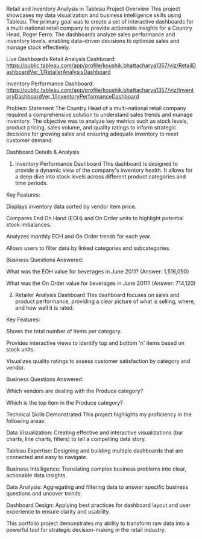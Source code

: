 Retail and Inventory Analysis in Tableau
Project Overview
This project showcases my data visualization and business intelligence skills using Tableau. The primary goal was to create a set of interactive dashboards for a multi-national retail company to provide actionable insights for a Country Head, Roger Ferro. The dashboards analyze sales performance and inventory levels, enabling data-driven decisions to optimize sales and manage stock effectively.

Live Dashboards
Retail Analysis Dashboard: https://public.tableau.com/app/profile/koushik.bhattacharya1357/viz/RetailDashboardVer_1/RetailerAnalysisDashboard

Inventory Performance Dashboard: https://public.tableau.com/app/profile/koushik.bhattacharya1357/viz/InventoryDashboardVer_1/InventoryPerformanceDashboard

Problem Statement
The Country Head of a multi-national retail company required a comprehensive solution to understand sales trends and manage inventory. The objective was to analyze key metrics such as stock levels, product pricing, sales volume, and quality ratings to inform strategic decisions for growing sales and ensuring adequate inventory to meet customer demand.

Dashboard Details & Analysis
1. Inventory Performance Dashboard
This dashboard is designed to provide a dynamic view of the company's inventory health. It allows for a deep dive into stock levels across different product categories and time periods.

Key Features:

Displays inventory data sorted by vendor item price.

Compares End On Hand (EOH) and On Order units to highlight potential stock imbalances.

Analyzes monthly EOH and On Order trends for each year.

Allows users to filter data by linked categories and subcategories.

Business Questions Answered:

What was the EOH value for beverages in June 2011? (Answer: 1,516,090)

What was the On Order value for beverages in June 2011? (Answer: 714,120)

2. Retailer Analysis Dashboard
This dashboard focuses on sales and product performance, providing a clear picture of what is selling, where, and how well it is rated.

Key Features:

Shows the total number of items per category.

Provides interactive views to identify top and bottom 'n' items based on stock units.

Visualizes quality ratings to assess customer satisfaction by category and vendor.

Business Questions Answered:

Which vendors are dealing with the Produce category?

Which is the top item in the Produce category?

Technical Skills Demonstrated
This project highlights my proficiency in the following areas:

Data Visualization: Creating effective and interactive visualizations (bar charts, line charts, filters) to tell a compelling data story.

Tableau Expertise: Designing and building multiple dashboards that are connected and easy to navigate.

Business Intelligence: Translating complex business problems into clear, actionable data insights.

Data Analysis: Aggregating and filtering data to answer specific business questions and uncover trends.

Dashboard Design: Applying best practices for dashboard layout and user experience to ensure clarity and usability.

This portfolio project demonstrates my ability to transform raw data into a powerful tool for strategic decision-making in the retail industry.